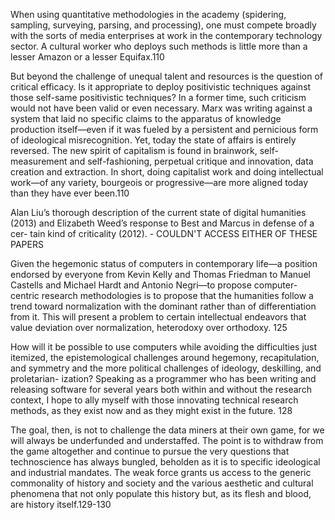When using quantitative methodologies in the academy (spidering, sampling, surveying, parsing, and processing), one must compete broadly with the sorts of media enterprises at work in the contemporary technology sector. A cultural worker who deploys such methods is little more than a lesser Amazon or a lesser Equifax.110

But beyond the challenge of unequal talent and resources is the question of critical efficacy. Is it appropriate to deploy positivistic techniques against those self-same positivistic techniques? In a former time, such criticism would not have been valid or even necessary. Marx was writing against a system that laid no specific claims to the apparatus of knowledge production itself—even if it was fueled by a persistent and pernicious form of ideological misrecognition. Yet, today the state of affairs is entirely reversed. The new spirit of capitalism is found in brainwork, self-measurement and self-fashioning, perpetual critique and innovation, data creation and extraction. In short, doing capitalist work and doing intellectual work—of any variety, bourgeois or progressive—are more aligned today than they have ever been.110

Alan Liu’s thorough description of the current state of digital humanities
(2013) and Elizabeth Weed’s response to Best and Marcus in defense of a cer-
tain kind of criticality (2012). - COULDN'T ACCESS EITHER OF THESE PAPERS

Given the hegemonic status of computers in contemporary life—a position endorsed by everyone from Kevin Kelly and Thomas Friedman to Manuel Castells and Michael Hardt and Antonio Negri—to propose computer- centric research methodologies is to propose that the humanities follow a trend toward normalization with the dominant rather than of differentiation from it. This will present a problem to certain intellectual endeavors that value deviation over normalization, heterodoxy over orthodoxy. 125

How will it be possible to use computers while avoiding the difficulties just itemized, the epistemological challenges around hegemony, recapitulation, and symmetry and the more political challenges of ideology, deskilling, and proletarian- ization? Speaking as a programmer who has been writing and releasing software for several years both within and without the research context, I hope to ally myself with those innovating technical research methods, as they exist now and as they might exist in the future. 128

The goal, then, is not to challenge the data miners at their own game, for we will always be underfunded and understaffed. The point is to withdraw from the game altogether and continue to pursue the very questions that technoscience has always bungled, beholden as it is to specific ideological and industrial mandates. The weak force grants us access to the generic commonality of history and society and the various aesthetic and cultural phenomena that not only populate this history but, as its flesh and blood, are history itself.129-130
